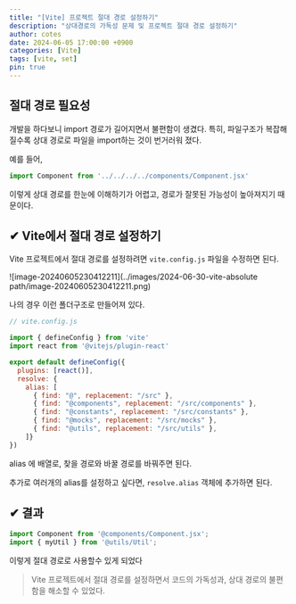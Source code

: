 ```yaml
---
title: "[Vite] 프로젝트 절대 경로 설정하기"
description: "상대경로의 가독성 문제 및 프로젝트 절대 경로 설정하기"
author: cotes
date: 2024-06-05 17:00:00 +0900
categories: [Vite]
tags: [vite, set]
pin: true
---
```




## 절대 경로 필요성 

개발을 하다보니 import 경로가 길어지면서 불편함이 생겼다. 특히, 파일구조가 복잡해질수록 상대 경로로 파일을 import하는 것이 번거러워 졌다. 

예를 들어,

```javascript
import Component from '../../../../components/Component.jsx'
```

이렇게  상대 경로를 한눈에 이해하기가 어렵고, 경로가 잘못된 가능성이 높아져지기 때문이다.



## ✔ Vite에서 절대 경로 설정하기 

Vite 프로젝트에서 절대 경로를 설정하려면 `vite.config.js` 파일을 수정하면 된다.

![image-20240605230412211](../images/2024-06-30-vite-absolute path/image-20240605230412211.png)

나의 경우 이런 폴더구조로 만들어져 있다.

```javascript
// vite.config.js

import { defineConfig } from 'vite'
import react from '@vitejs/plugin-react'

export default defineConfig({
  plugins: [react()],
  resolve: {
    alias: [
      { find: "@", replacement: "/src" },
      { find: "@components", replacement: "/src/components" },
      { find: "@constants", replacement: "/src/constants" },
      { find: "@mocks", replacement: "/src/mocks" },
      { find: "@utils", replacement: "/src/utils" },
    ]}
})

```

alias 에 배열로, 찾을 경로와 바꿀 경로를 바꿔주면 된다.

추가로 여러개의 alias를 설정하고 싶다면, `resolve.alias` 객체에 추가하면 된다.



## ✔ 결과

``` javascript
import Component from '@components/Component.jsx';
import { myUtil } from '@utils/Util';
```

이렇게  절대 경로로 사용할수 있게 되었다 



> Vite 프로젝트에서 절대 경로를 설정하면서  코드의 가독성과, 상대 경로의 불편함을 해소할 수  있었다.





